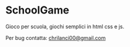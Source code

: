 # SchoolGame
Gioco per scuola, giochi semplici in html css e js.

Per bug contatta: chrilanci00@gmail.com
